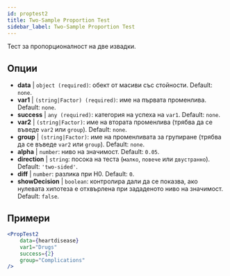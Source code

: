 ```yaml
---
id: proptest2
title: Two-Sample Proportion Test
sidebar_label: Two-Sample Proportion Test
---
```


Тест за пропорционалност на две извадки.

## Опции

* __data__ | `object (required)`: обект от масиви със стойности. Default: `none`.
* __var1__ | `(string|Factor) (required)`: име на първата променлива. Default: `none`.
* __success__ | `any (required)`: категория на успеха на `var1`. Default: `none`.
* __var2__ | `(string|Factor)`: име на втората променлива (трябва да се въведе `var2` или `group`). Default: `none`.
* __group__ | `(string|Factor)`: име на променливата за групиране (трябва да се въведе `var2` или `group`). Default: `none`.
* __alpha__ | `number`: ниво на значимост. Default: `0.05`.
* __direction__ | `string`: посока на теста (`малко`, `повече` или `двустранно`). Default: `'two-sided'`.
* __diff__ | `number`: разлика при H0. Default: `0`.
* __showDecision__ | `boolean`: контролира дали да се показва, ако нулевата хипотеза е отхвърлена при зададеното ниво на значимост. Default: `false`.


## Примери

```jsx live
<PropTest2
    data={heartdisease} 
    var1="Drugs"
    success={2}
    group="Complications"
/>
```
